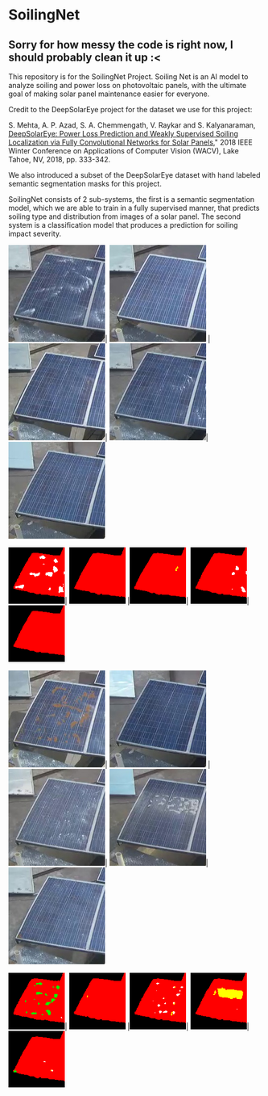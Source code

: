 # SoilingNet
## Sorry for how messy the code is right now, I should probably clean it up :<
This repository is for the SoilingNet Project. Soiling Net is an AI model to analyze soiling and power loss on photovoltaic panels, with the ultimate goal of making solar panel maintenance easier for everyone. 

Credit to the DeepSolarEye project for the dataset we use for this project:

S. Mehta, A. P. Azad, S. A. Chemmengath, V. Raykar and S. Kalyanaraman,
[DeepSolarEye: Power Loss Prediction and Weakly Supervised Soiling Localization via Fully    Convolutional Networks for Solar Panels,](https://arxiv.org/abs/1710.03811)" 2018 IEEE Winter Conference on Applications of Computer Vision (WACV), Lake Tahoe, NV, 2018, pp. 333-342.

We also introduced a subset of the DeepSolarEye dataset with hand labeled semantic segmentation masks for this project.

SoilingNet consists of 2 sub-systems, the first is a semantic segmentation model, which we are able to train in a fully supervised manner, that predicts soiling type and distribution from images of a solar panel. The second system is a classification model that produces a prediction for soiling impact severity.


![in1](https://github.com/ThomasGust/SoilingNet/blob/main/figures/examples/images/IMG0.png)| ![in2](https://github.com/ThomasGust/SoilingNet/blob/main/figures/examples/images/IMG1.png) |![in3](https://github.com/ThomasGust/SoilingNet/blob/main/figures/examples/images/IMG2.png)| ![in4](https://github.com/ThomasGust/SoilingNet/blob/main/figures/examples/images/IMG3.png)| ![in5](https://github.com/ThomasGust/SoilingNet/blob/main/figures/examples/images/IMG4.png)

![in1](https://github.com/ThomasGust/SoilingNet/blob/main/figures/examples/predictions/OUT0.png)| ![in2](https://github.com/ThomasGust/SoilingNet/blob/main/figures/examples/predictions/OUT1.png) |![in3](https://github.com/ThomasGust/SoilingNet/blob/main/figures/examples/predictions/OUT2.png)| ![in4](https://github.com/ThomasGust/SoilingNet/blob/main/figures/examples/predictions/OUT3.png)| ![in5](https://github.com/ThomasGust/SoilingNet/blob/main/figures/examples/predictions/OUT4.png)

![in1](https://github.com/ThomasGust/SoilingNet/blob/main/figures/examples/images/IMG5.png)| ![in2](https://github.com/ThomasGust/SoilingNet/blob/main/figures/examples/images/IMG6.png) |![in3](https://github.com/ThomasGust/SoilingNet/blob/main/figures/examples/images/IMG7.png)| ![in4](https://github.com/ThomasGust/SoilingNet/blob/main/figures/examples/images/IMG8.png)| ![in5](https://github.com/ThomasGust/SoilingNet/blob/main/figures/examples/images/IMG9.png)

![in1](https://github.com/ThomasGust/SoilingNet/blob/main/figures/examples/predictions/OUT5.png)| ![in2](https://github.com/ThomasGust/SoilingNet/blob/main/figures/examples/predictions/OUT6.png) |![in3](https://github.com/ThomasGust/SoilingNet/blob/main/figures/examples/predictions/OUT7.png)| ![in4](https://github.com/ThomasGust/SoilingNet/blob/main/figures/examples/predictions/OUT8.png)| ![in5](https://github.com/ThomasGust/SoilingNet/blob/main/figures/examples/predictions/OUT9.png)
